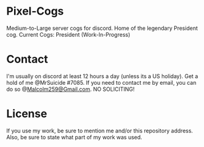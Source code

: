 # Pixel-Cogs
Medium-to-Large server cogs for discord. Home of the legendary President cog.
Current Cogs:
  President (Work-In-Progress)

# Contact
I'm usually on discord at least 12 hours a day (unless its a US holiday).
Get a hold of me @MrSuicide #7085. If you need to contact me by email, you can do so @Malcolm259@Gmail.com.
NO SOLICITING!

# License
If you use my work, be sure to mention me and/or this repository address. Also, be sure to state
what part of my work was used.
